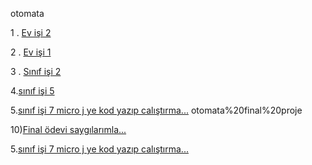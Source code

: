 otomata

1 . [Ev işi 2](https://eemmresen.github.io/otomata/Expression.html)


2 . [Ev işi 1](https://eemmresen.github.io/otomata/HW1.html)



3 . [Sınıf işi 2](https://eemmresen.github.io/otomata/cw2.html)


4.[sınıf işi 5](https://eemmresen.github.io/otomata/CW5/cw5.html)


5.[sınıf işi 7 micro j ye kod yazıp calıştırma...](https://eemmresen.github.io/otomata/CW7/microJ3.html)
otomata%20final%20proje

10)[Final ödevi saygılarımla... ](https://eemmresen.github.io/otomata/end_project_pda.html)




5.[sınıf işi 7 micro j ye kod yazıp calıştırma...](https://eemmresen.github.io/otomata/otomata%20final%20proje/microJ3.html)
